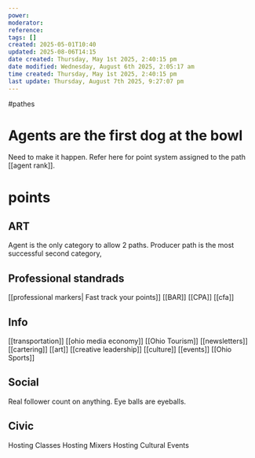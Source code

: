 ```yaml
---
power: 
moderator: 
reference: 
tags: []
created: 2025-05-01T10:40
updated: 2025-08-06T14:15
date created: Thursday, May 1st 2025, 2:40:15 pm
date modified: Wednesday, August 6th 2025, 2:05:17 am
time created: Thursday, May 1st 2025, 2:40:15 pm
last update: Thursday, August 7th 2025, 9:27:07 pm
---
```

#pathes
# Agents are the first dog at the bowl
Need to make it happen.  Refer here for point system assigned to the path [[agent rank]].

# points
## ART
Agent is the only category to allow 2 paths. Producer path is the most successful second category,

## Professional standrads
[[professional markers| Fast track your points]]
[[BAR]]
[[CPA]]
[[cfa]]
## Info
[[transportation]]
[[ohio media economy]]
[[Ohio Tourism]]
[[newsletters]]
[[cartering]]
[[art]]
[[creative leadership]]
[[culture]]
[[events]]
[[Ohio Sports]]

##  Social
Real follower count on anything.  Eye balls are eyeballs.
## Civic
Hosting Classes
Hosting Mixers
Hosting Cultural Events
